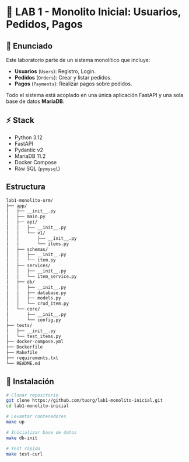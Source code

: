 # 🏢 LAB 1 - Monolito Inicial: Usuarios, Pedidos, Pagos

## 🎯 Enunciado

Este laboratorio parte de un sistema monolítico que incluye:

- **Usuarios** (`Users`): Registro, Login.
- **Pedidos** (`Orders`): Crear y listar pedidos.
- **Pagos** (`Payments`): Realizar pagos sobre pedidos.

Todo el sistema está acoplado en una única aplicación FastAPI y una sola base de datos **MariaDB**.

## ⚡ Stack

- Python 3.12
- FastAPI
- Pydantic v2
- MariaDB 11.2
- Docker Compose
- Raw SQL (`pymysql`)

## Estructura

```bash
lab1-monolito-orm/
├── app/
│   ├── __init__.py
│   ├── main.py
│   ├── api/
│   │   ├── __init__.py
│   │   └── v1/
│   │       ├── __init__.py
│   │       └── items.py
│   ├── schemas/
│   │   ├── __init__.py
│   │   └── item.py
│   ├── services/
│   │   ├── __init__.py
│   │   └── item_service.py
│   ├── db/
│   │   ├── __init__.py
│   │   ├── database.py
│   │   ├── models.py
│   │   └── crud_item.py
│   └── core/
│       ├── __init__.py
│       └── config.py
├── tests/
│   ├── __init__.py
│   └── test_items.py
├── docker-compose.yml
├── Dockerfile
├── Makefile
├── requirements.txt
└── README.md

```

## 🚀 Instalación

```bash
# Clonar repositorio
git clone https://github.com/tuorg/lab1-monolito-inicial.git
cd lab1-monolito-inicial

# Levantar contenedores
make up

# Inicializar base de datos
make db-init

# Test rápido
make test-curl
